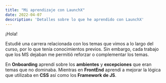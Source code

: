 ```yaml
---
title: "Mi aprendizaje con LaunchX"
date: 2022-04-07
description: 'Detalles sobre lo que he aprendido con LaunchX'
---
```


¡Hola!

Estudié una carrera relacionada con los temas que vimos a lo largo del curso, por lo que tenía conocimientos previos. 
Sin embargo, cada trabajo que los MS dejaban me permitió reforzar o complementar los temas.

En **Onboarding** aprendí sobre los **ambientes** y **excepciones** que eran temas que no dominaba.
Mientras en **FrontEnd** aprendí a mejorar la lógica que utilizaba en **CSS** así como los **Framework de JS**.

